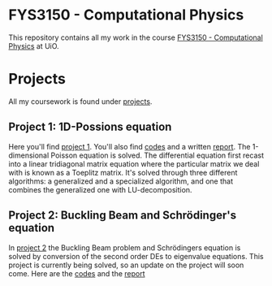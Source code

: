 # FYS3150 - Computational Physics

This repository contains all my work in the course [FYS3150 - Computational Physics](https://www.uio.no/studier/emner/matnat/fys/FYS3150/)
at UiO.

# Projects
All my coursework is found under [projects](https://github.com/reneaas/ComputationalPhysics/tree/master/projects/).

## Project 1: 1D-Possions equation
Here you'll find [project 1](https://github.com/reneaas/ComputationalPhysics/tree/master/projects/project1). You'll also find
[codes](https://github.com/reneaas/ComputationalPhysics/tree/master/projects/project1/codes) and a written [report](https://github.com/reneaas/ComputationalPhysics/tree/master/projects/project1/report).
The 1-dimensional Poisson equation is solved. The differential equation first recast into a linear tridiagonal matrix equation where the particular matrix we deal with
is known as a Toeplitz matrix. It's solved through three different algorithms: a generalized and a specialized algorithm, and one that
combines the generalized one with LU-decomposition.

## Project 2: Buckling Beam and Schrödinger's equation
In [project 2](https://github.com/reneaas/ComputationalPhysics/tree/master/projects/project2) the Buckling Beam problem and
Schrödingers equation is solved by conversion of the second order DEs to eigenvalue equations. This project is currently
being solved, so an update on the project will soon come.
Here are the [codes](https://github.com/reneaas/ComputationalPhysics/tree/master/projects/project2/codes) and the
[report](https://github.com/reneaas/ComputationalPhysics/tree/master/projects/project2/report)
